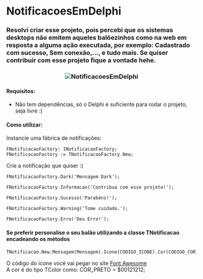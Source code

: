 # NotificacoesEmDelphi

### Resolvi criar esse projeto, pois percebi que os sistemas desktops não emitem aqueles balõezinhos como na web em resposta a alguma ação executada, por exemplo: Cadastrado com sucesso, Sem conexão,..., e tudo mais. Se quiser contribuir com esse projeto fique a vontade hehe.

<h3 align="center">
  <img alt="NotificacoesEmDelphi" title="NotificacoesEmDelphi" src="./resources/exemplo.png" />
</h3>

#### Requisitos:
- Não tem dependências, só o Delphi é suficiente para rodar o projeto, seja livre :)

#### Como utilizar:

Instancie uma fábrica de notificações:
```
FNotificacaoFactory: INotificacaoFactory;
FNotificacaoFactory := TNotificacaoFactory.New;
```

Crie a notificação que quiser :)

```
FNotificacaoFactory.Dark('Mensagem Dark');
``` 

``` 
FNotificacaoFactory.Informacao('Contribua com esse projeto!');
``` 

``` 
FNotificacaoFactory.Sucesso('Parabéns!');
``` 

``` 
FNotificacaoFactory.Warning('Tome cuidado.');
``` 

``` 
FNotificacaoFactory.Erro('Deu Erro!');
``` 

#### Se preferir personalise o seu balão utilizando a classe TNotificacao encadeando os métodos

```
TNotificacao.New.Mensagem(Mensagem).Icone(CODIGO_ICONE).Cor(CODIGO_COR).Exibir;
```

O código do ícone você vai pegar no site [Font Awesome](https://fontawesome.com/)<br/>
A cor é do tipo TColor como: COR_PRETO = $00121212;
